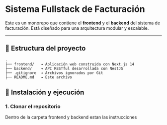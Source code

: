 # Sistema Fullstack de Facturación

Este es un monorepo que contiene el **frontend** y el **backend** del sistema de facturación. Está diseñado para una arquitectura modular y escalable.

---

## 📁 Estructura del proyecto

```plaintext
.
├── frontend/   → Aplicación web construida con Next.js 14
├── backend/    → API RESTful desarrollada con NestJS
├── .gitignore  → Archivos ignorados por Git
├── README.md   → Este archivo
```

## 🚀 Instalación y ejecución

### 1. Clonar el repositorio

Dentro de la carpeta frontend y backend estan las instrucciones
